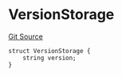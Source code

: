 # VersionStorage
[Git Source](https://github.com/thrackle-io/tron/blob/bb9fb29098b7e62d948f810420d516cd6ca78012/src/protocol/diamond/VersionFacetLib.sol)


```solidity
struct VersionStorage {
    string version;
}
```


